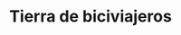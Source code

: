 ---
title: "Tierra de biciviajeros"
url: /ciudad-autonoma-de-buenos-aires/tierra-de-biciviajeros/
shop: bicicleta
---
